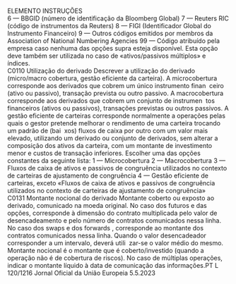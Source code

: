  
ELEMENTO  INSTRUÇÕES  
6 — BBGID (número de identificação da Bloomberg Global) 
7 — Reuters RIC (código de instrumentos da Reuters) 
8 — FIGI (Identificador Global do Instrumento Financeiro) 
9 — Outros códigos emitidos por membros da Association of National Numbering 
Agencies 
99 — Código atribuído pela empresa caso nenhuma das opções  supra  esteja disponível. 
Esta opção deve também ser utilizada no caso de «ativos/passivos múltiplos» e índices.  
C0110  Utilização do derivado  Descrever a utilização do derivado (micro/macro cobertura, gestão eficiente da carteira). 
A microcobertura corresponde aos derivados que cobrem um único instrumento finan ­
ceiro (ativo ou passivo), transação prevista ou outro passivo. 
A macrocobertura corresponde aos derivados que cobrem um conjunto de instrumen ­
tos financeiros (ativos ou passivos), transações previstas ou outros passivos. 
A gestão eficiente de carteiras corresponde normalmente a operações pelas quais o 
gestor pretende melhorar o rendimento de uma carteira trocando um padrão de (bai ­
xos) fluxos de caixa por outro com um valor mais elevado, utilizando um derivado ou 
conjunto de derivados, sem alterar a composição dos ativos da carteira, com um 
montante de investimento menor e custos de transação inferiores. 
Escolher uma das opções constantes da seguinte lista: 
1 — Microcobertura 
2 — Macrocobertura 
3 — Fluxos de caixa de ativos e passivos de congruência utilizados no contexto de 
carteiras de ajustamento de congruência 
4 — Gestão eficiente de carteiras, exceto «Fluxos de caixa de ativos e passivos de 
congruência utilizados no contexto de carteiras de ajustamento de congruência»  
C0131  Montante nocional do 
derivado  Montante coberto ou exposto ao derivado, comunicado na moeda original. 
No caso dos futuros e das opções, corresponde à dimensão do contrato multiplicada 
pelo valor de desencadeamento e pelo número de contratos comunicados nessa linha. 
No caso dos  swaps  e dos  forwards , corresponde ao montante dos contratos comunicados 
nessa linha. Quando o valor desencadeador corresponder a um intervalo, deverá utili ­
zar-se o valor médio do mesmo. 
Montante nocional é o montante que é coberto/investido (quando a operação não é de 
cobertura de riscos). No caso de múltiplas operações, indicar o montante líquido à data 
de comunicação das informações.PT  L 120/1216 Jornal Oficial da União Europeia 5.5.2023